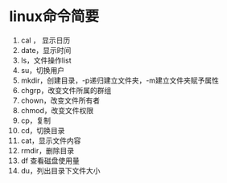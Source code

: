# linux命令简要

1. cal ， 显示日历
2. date，显示时间
3. ls，文件操作list
4. su，切换用户
5. mkdir，创建目录，-p递归建立文件夹，-m建立文件夹赋予属性
6. chgrp，改变文件所属的群组
7. chown，改变文件所有者
8. chmod，改变文件权限
9. cp，复制
10. cd，切换目录
11. cat，显示文件内容
12. rmdir，删除目录
13. df 查看磁盘使用量
14. du，列出目录下文件大小

